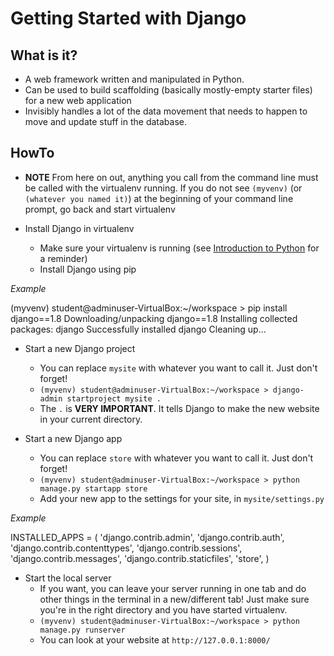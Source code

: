 # Getting Started with Django #

## What is it? ##

- A web framework written and manipulated in Python.
- Can be used to build scaffolding (basically mostly-empty starter files) for a new web application
- Invisibly handles a lot of the data movement that needs to happen to move and update stuff in the database.

## HowTo ##

- **NOTE** From here on out, anything you call from the command line must be called with the virtualenv running.  If you do not see `(myvenv)` (or `(whatever you named it)`) at the beginning of your command line prompt, go back and start virtualenv

- Install Django in virtualenv
  - Make sure your virtualenv is running (see [Introduction to Python](python_introduction/README.md) for a reminder)
  - Install Django using pip

*Example*

  (myvenv) student@adminuser-VirtualBox:~/workspace > pip install django==1.8
  Downloading/unpacking django==1.8
  Installing collected packages: django
  Successfully installed django
  Cleaning up...

- Start a new Django project
  - You can replace `mysite` with whatever you want to call it.  Just don't forget!
  - `(myvenv) student@adminuser-VirtualBox:~/workspace > django-admin startproject mysite .`
  - The `.` is **VERY IMPORTANT**.  It tells Django to make the new website in your current directory.

- Start a new Django app
  - You can replace `store` with whatever you want to call it.  Just don't forget!
  - `(myvenv) student@adminuser-VirtualBox:~/workspace > python manage.py startapp store`
  - Add your new app to the settings for your site, in `mysite/settings.py`
  
*Example*

  INSTALLED_APPS = (
      'django.contrib.admin',
      'django.contrib.auth',
      'django.contrib.contenttypes',
      'django.contrib.sessions',
      'django.contrib.messages',
      'django.contrib.staticfiles',
      'store',
  )

- Start the local server 
  - If you want, you can leave your server running in one tab and do other things in the terminal in a new/different tab!  Just make sure you're in the right directory and you have started virtualenv.
  - `(myvenv) student@adminuser-VirtualBox:~/workspace > python manage.py runserver`
  - You can look at your website at `http://127.0.0.1:8000/`
